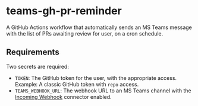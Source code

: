 # teams-gh-pr-reminder

A GitHub Actions workflow that automatically sends an MS Teams message with the list of PRs awaiting review for user, on a cron schedule.

## Requirements

Two secrets are required:
- `TOKEN`: The GitHub token for the user, with the appropriate access. Example: A classic GitHub token with `repo` access.
- `TEAMS_WEBHOOK_URL`: The webhook URL to an MS Teams channel with the [Incoming Webhook](https://learn.microsoft.com/en-us/microsoftteams/platform/webhooks-and-connectors/how-to/add-incoming-webhook) connector enabled.
